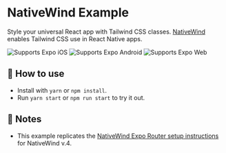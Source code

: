 # NativeWind Example

Style your universal React app with Tailwind CSS classes. [NativeWind](https://www.nativewind.dev/) enables Tailwind CSS use in React Native apps.

<p>
  <!-- iOS -->
  <img alt="Supports Expo iOS" longdesc="Supports Expo iOS" src="https://img.shields.io/badge/iOS-4630EB.svg?style=flat-square&logo=APPLE&labelColor=999999&logoColor=fff" />
  <!-- Android -->
  <img alt="Supports Expo Android" longdesc="Supports Expo Android" src="https://img.shields.io/badge/Android-4630EB.svg?style=flat-square&logo=ANDROID&labelColor=A4C639&logoColor=fff" />
  <!-- Web -->
  <img alt="Supports Expo Web" longdesc="Supports Expo Web" src="https://img.shields.io/badge/web-4630EB.svg?style=flat-square&logo=GOOGLE-CHROME&labelColor=4285F4&logoColor=fff" />
</p>

## 🚀 How to use

<!-- Setup instructions -->

- Install with `yarn` or `npm install`.
- Run `yarn start` or `npm run start` to try it out.

## 📝 Notes

<!-- Link to related Expo or library docs -->

- This example replicates the [NativeWind Expo Router setup instructions](https://www.nativewind.dev/getting-started/expo-router) for NativeWind v.4.
